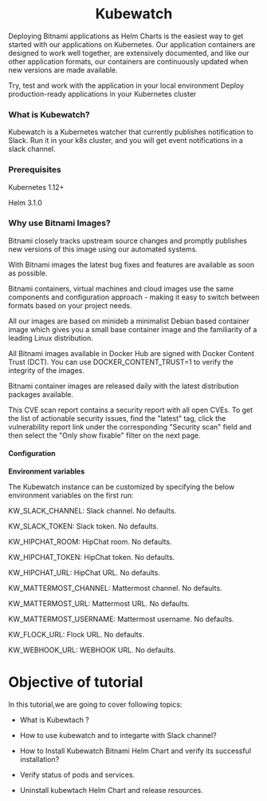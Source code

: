 <h1 align="center">Kubewatch</h1>


Deploying Bitnami applications as Helm Charts is the easiest way to get started with our applications on Kubernetes. Our application containers are designed to work well together, are extensively documented, and like our other application formats, our containers are continuously updated when new versions are made available.

 Try, test and work with the application in your local environment
 Deploy production-ready applications in your Kubernetes cluster
 
 ### What is Kubewatch?
 
 Kubewatch is a Kubernetes watcher that currently publishes notification to Slack. Run it in your k8s cluster, and you will get event notifications in a slack channel.
 
 
 
 
### Prerequisites
Kubernetes 1.12+

Helm 3.1.0

### Why use Bitnami Images?

Bitnami closely tracks upstream source changes and promptly publishes new versions of this image using our automated systems.

With Bitnami images the latest bug fixes and features are available as soon as possible.

Bitnami containers, virtual machines and cloud images use the same components and configuration approach - making it easy to switch between formats based on your project needs.

All our images are based on minideb a minimalist Debian based container image which gives you a small base container image and the familiarity of a leading Linux distribution.

All Bitnami images available in Docker Hub are signed with Docker Content Trust (DCT). You can use DOCKER_CONTENT_TRUST=1 to verify the integrity of the images.

Bitnami container images are released daily with the latest distribution packages available.

This CVE scan report contains a security report with all open CVEs. To get the list of actionable security issues, find the "latest" tag, click the vulnerability report link under the corresponding "Security scan" field and then select the "Only show fixable" filter on the next page.


#### Configuration


**Environment variables**

The Kubewatch instance can be customized by specifying the below environment variables on the first run:

KW_SLACK_CHANNEL: Slack channel. No defaults.

KW_SLACK_TOKEN: Slack token. No defaults.

KW_HIPCHAT_ROOM: HipChat room. No defaults.

KW_HIPCHAT_TOKEN: HipChat token. No defaults.

KW_HIPCHAT_URL: HipChat URL. No defaults.

KW_MATTERMOST_CHANNEL: Mattermost channel. No defaults.

KW_MATTERMOST_URL: Mattermost URL. No defaults.

KW_MATTERMOST_USERNAME: Mattermost username. No defaults.

KW_FLOCK_URL: Flock URL. No defaults.

KW_WEBHOOK_URL: WEBHOOK URL. No defaults.


# Objective of tutorial

In this tutorial,we are going to cover following topics:

- What is Kubewtach ?

- How to use kubewatch and to integarte with Slack channel?

- How to Install Kubewatch Bitnami Helm Chart and verify its successful installation?

- Verify status of pods and services. 

- Uninstall kubewtach Helm Chart and release resources.





